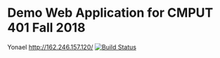 # Demo Web Application for CMPUT 401 Fall 2018
Yonael
http://162.246.157.120/
[![Build Status](https://travis-ci.com/cmput401-fall2018/web-app-ci-cd-with-travis-ci-ybekele.svg?branch=master)](https://travis-ci.com/cmput401-fall2018/web-app-ci-cd-with-travis-ci-ybekele)
